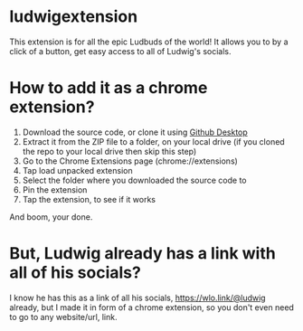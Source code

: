 # ludwigextension

This extension is for all the epic Ludbuds of the world! It allows you to by a click of a button, get easy access to all of Ludwig's socials. 

# How to add it as a chrome extension?
1. Download the source code, or clone it using [Github Desktop](https://desktop.github.com/)
2. Extract it from the ZIP file to a folder, on your local drive (if you cloned the repo to your local drive then skip this step)
3. Go to the Chrome Extensions page (chrome://extensions)
4. Tap load unpacked extension
5. Select the folder where you downloaded the source code to
6. Pin the extension
7. Tap the extension, to see if it works

And boom, your done.

# But, Ludwig already has a link with all of his socials? 
I know he has this as a link of all his socials, https://wlo.link/@ludwig already, but I made it in form of a chrome extension, so you don't even need to go to any website/url, link. 
